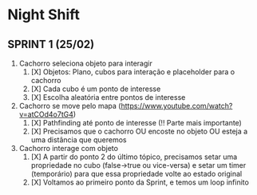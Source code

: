 # Night Shift

## SPRINT 1 (25/02)

1. Cachorro seleciona objeto para interagir
	1. [X] Objetos: Plano, cubos para interação e placeholder para o cachorro
	2. [X] Cada cubo é um ponto de interesse
	3. [X] Escolha aleatória entre pontos de interesse
2. Cachorro se move pelo mapa (https://www.youtube.com/watch?v=atCOd4o7tG4)
	1. [X] Pathfinding até ponto de interesse (!! Parte mais importante)
	2. [X] Precisamos que o cachorro OU encoste no objeto OU esteja a uma distância que queremos
3. Cachorro interage com objeto
	1. [X] A partir do ponto 2 do último tópico, precisamos setar uma propriedade no cubo
	   (false->true ou vice-versa) e setar um timer (temporário) para que essa propriedade volte ao estado
	   original
	2. [X] Voltamos ao primeiro ponto da Sprint, e temos um loop infinito